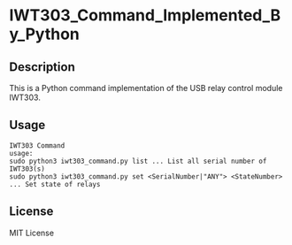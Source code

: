 # IWT303_Command_Implemented_By_Python

## Description
This is a Python command implementation of the USB relay control module IWT303.

## Usage
```
IWT303 Command
usage:
sudo python3 iwt303_command.py list ... List all serial number of IWT303(s)
sudo python3 iwt303_command.py set <SerialNumber|"ANY"> <StateNumber> ... Set state of relays
```

## License
MIT License
